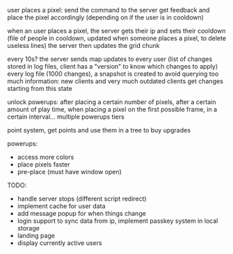 user places a pixel: send the command to the server
get feedback and place the pixel accordingly (depending on if the user is in cooldown)

when an user places a pixel, the server gets their ip and sets their cooldown (file of people in cooldown, updated when someone places a pixel, to delete useless lines)
the server then updates the grid chunk

every 10s? the server sends map updates to every user (list of changes stored in log files, client has a "version" to know which changes to apply)
every log file (1000 changes), a snapshot is created to avoid querying too much information: new clients and very much outdated clients get changes starting from this state

unlock powerups:
after placing a certain number of pixels, after a certain amount of play time, when placing a pixel on the first possible frame, in a certain interval...
multiple powerups tiers

point system, get points and use them in a tree to buy upgrades

powerups:
- access more colors
- place pixels faster
- pre-place (must have window open)

TODO:
- handle server stops (different script redirect)
- implement cache for user data
- add message popup for when things change
- login support to sync data from ip, implement passkey system in local storage
- landing page
- display currently active users
